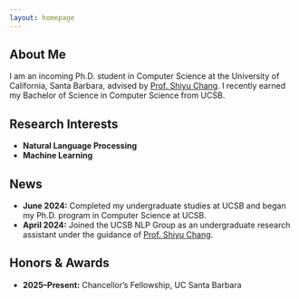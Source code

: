 ```yaml
---
layout: homepage
---
```


## About Me

I am an incoming Ph.D. student in Computer Science at the University of California, Santa Barbara, advised by [Prof. Shiyu Chang](https://code-terminator.github.io/). I recently earned my Bachelor of Science in Computer Science from UCSB.

## Research Interests

- **Natural Language Processing**  
- **Machine Learning**

## News

- **June 2024:** Completed my undergraduate studies at UCSB and began my Ph.D. program in Computer Science at UCSB.  
- **April 2024:** Joined the UCSB NLP Group as an undergraduate research assistant under the guidance of [Prof. Shiyu Chang](https://code-terminator.github.io/).

## Honors & Awards

- **2025–Present:** Chancellor’s Fellowship, UC Santa Barbara
